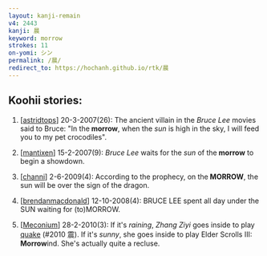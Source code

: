 ```yaml
---
layout: kanji-remain
v4: 2443
kanji: 晨
keyword: morrow
strokes: 11
on-yomi: シン
permalink: /晨/
redirect_to: https://hochanh.github.io/rtk/晨
---
```


## Koohii stories: 

1) [<a href="http://kanji.koohii.com/profile/astridtops">astridtops</a>] 20-3-2007(26): The ancient villain in the <em>Bruce Lee</em> movies said to Bruce: &quot;In the<strong> morrow</strong>, when the <em>sun</em> is high in the sky, I will feed you to my pet crocodiles&quot;.

2) [<a href="http://kanji.koohii.com/profile/mantixen">mantixen</a>] 15-2-2007(9): <em>Bruce Lee</em> waits for the <em>sun</em> of the<strong> morrow</strong> to begin a showdown.

3) [<a href="http://kanji.koohii.com/profile/channi">channi</a>] 2-6-2009(4): According to the prophecy, on the<strong> MORROW</strong>, the sun will be over the sign of the dragon.

4) [<a href="http://kanji.koohii.com/profile/brendanmacdonald">brendanmacdonald</a>] 12-10-2008(4): BRUCE LEE spent all day under the SUN waiting for (to)MORROW.

5) [<a href="http://kanji.koohii.com/profile/Meconium">Meconium</a>] 28-2-2010(3): If it&#039;s <em>raining</em>, <em>Zhang Ziyi</em> goes inside to play <a href="../v4/2010.html">quake</a> (#2010 震). If it&#039;s <em>sunny</em>, she goes inside to play Elder Scrolls III:<strong> Morrow</strong>ind. She&#039;s actually quite a recluse.

